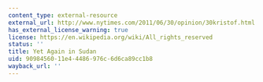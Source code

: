 ```yaml
---
content_type: external-resource
external_url: http://www.nytimes.com/2011/06/30/opinion/30kristof.html
has_external_license_warning: true
license: https://en.wikipedia.org/wiki/All_rights_reserved
status: ''
title: Yet Again in Sudan
uid: 90984560-11e4-4486-976c-6d6ca89cc1b8
wayback_url: ''
---
```

